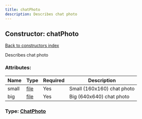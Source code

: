 ```yaml
---
title: chatPhoto
description: Describes chat photo
---
```

## Constructor: chatPhoto  
[Back to constructors index](index.md)



Describes chat photo

### Attributes:

| Name     |    Type       | Required | Description |
|----------|---------------|----------|-------------|
|small|[file](../types/file.md) | Yes|Small (160x160) chat photo|
|big|[file](../types/file.md) | Yes|Big (640x640) chat photo|



### Type: [ChatPhoto](../types/ChatPhoto.md)


